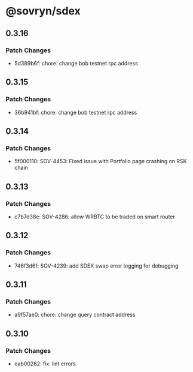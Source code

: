 # @sovryn/sdex

## 0.3.16

### Patch Changes

- 5d389b6f: chore: change bob testnet rpc address

## 0.3.15

### Patch Changes

- 36b941bf: chore: change bob testnet rpc address

## 0.3.14

### Patch Changes

- 5f000110: SOV-4453: Fixed issue with Portfolio page crashing on RSK chain

## 0.3.13

### Patch Changes

- c7b7d38e: SOV-4286: allow WRBTC to be traded on smart router

## 0.3.12

### Patch Changes

- 746f3d6f: SOV-4239: add SDEX swap error logging for debugging

## 0.3.11

### Patch Changes

- a9f57ae0: chore: change query contract address

## 0.3.10

### Patch Changes

- eab00282: fix: lint errors
